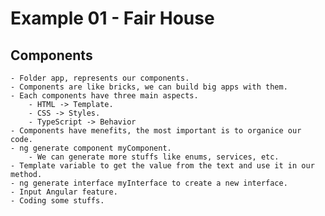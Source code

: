 # Example 01 - Fair House

## Components
    - Folder app, represents our components.
    - Components are like bricks, we can build big apps with them.
    - Each components have three main aspects.
        - HTML -> Template.
        - CSS -> Styles.
        - TypeScript -> Behavior
    - Components have menefits, the most important is to organice our code.
    - ng generate component myComponent.
        - We can generate more stuffs like enums, services, etc.
    - Template variable to get the value from the text and use it in our method.
    - ng generate interface myInterface to create a new interface.
    - Input Angular feature.
    - Coding some stuffs.